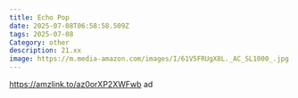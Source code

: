 ```yaml
---
title: Echo Pop
date: 2025-07-08T06:58:58.509Z
tags: 2025-07-08
Category: other
description: 21.xx
image: https://m.media-amazon.com/images/I/61V5FRUgX8L._AC_SL1000_.jpg
---
```

https://amzlink.to/az0orXP2XWFwb ad